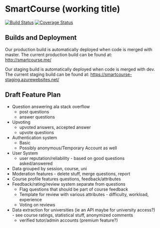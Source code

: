 # SmartCourse (working title)
[![Build Status](https://travis-ci.com/SmartCourse/app.svg?branch=dev)](https://travis-ci.com/SmartCourse/app)
[![Coverage Status](https://coveralls.io/repos/github/SmartCourse/app/badge.svg?branch=dev&service=github)](https://coveralls.io/github/SmartCourse/app?branch=dev)

## Builds and Deployment
Our production build is automatically deployed when code is merged with master. The current production build can be found at: http://smartcourse.me/

Our staging build is automatically deployed when code is merged with dev. The current staging build can be found at: https://smartcourse-staging.azurewebsites.net/

## Draft Feature Plan
* Question answering ala stack overflow
    * post questions
    * answer questions
* Upvoting
    * upvoted answers, accepted answer
    * upvote questions
* Authentication system
    * Basic
    * Possibly anonymous/Temporary Account as well
* User System
    * user reputation/reliability - based on good questions asked/answered
* Data grouped by session, course, uni
* Moderation features - delete stuff, merge questions, report
* Course profile features questions, feedback/attributes
* Feedback/rating/review system separate from questions
    * Flag questions that should be part of course feedback
    * Template for review with various attributes - difficulty, workload, experience
    * Voting on reviews
* Data extraction for universities (ie an API maybe for university access?) - see course ratings, statistical stuff, anonymized comments
    * verified tutor/admin accounts (premium feature?)
